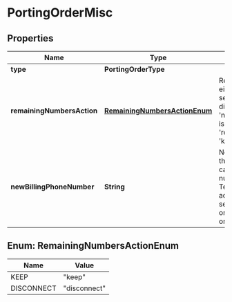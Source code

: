

# PortingOrderMisc


## Properties

Name | Type | Description | Notes
------------ | ------------- | ------------- | -------------
**type** | **PortingOrderType** |  |  [optional]
**remainingNumbersAction** | [**RemainingNumbersActionEnum**](#RemainingNumbersActionEnum) | Remaining numbers can be either kept with their current service provider or disconnected. &#39;new_billing_telephone_number&#39; is required when &#39;remaining_numbers_action&#39; is &#39;keep&#39;. |  [optional]
**newBillingPhoneNumber** | **String** | New billing phone number for the remaining numbers. Used in case the current billing phone number is being ported to Telnyx. This will be set on your account with your current service provider and should be one of the numbers remaining on that account. |  [optional]



## Enum: RemainingNumbersActionEnum

Name | Value
---- | -----
KEEP | &quot;keep&quot;
DISCONNECT | &quot;disconnect&quot;



